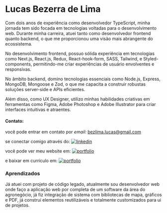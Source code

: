 # Lucas Bezerra de Lima

Com dois anos de experiência como desenvolvedor TypeScript, minha jornada tem sido focada em tecnologias voltadas para o desenvolvimento web. Durante minha carreira, atuei tanto como desenvolvedor frontend quanto backend, o que me proporcionou uma visão mais abrangente do ecossistema.

No desenvolvimento frontend, possuo sólida experiência em tecnologias como Next.js, React.js, Redux, React-hook-form, SASS, Tailwind, e Styled-components, permitindo-me criar experiências de usuário envolventes e responsivas.

No âmbito backend, domino tecnologias essenciais como Node.js, Express, MongoDB, Mongoose e Zod, o que me capacita a construir robustas soluções server-side e APIs eficientes.

Além disso, como UX Designer, utilizo minhas habilidades criativas em ferramentas como Figma, Adobe Photoshop e Adobe Illustrator para criar interfaces intuitivas e atraentes.

#### Contato: 
você pode entrar em contato por
*email:* bezlima.lucas@gmail.com

se conectar comigo através do:
[![linkedin](https://img.shields.io/badge/linkedin-000?style=for-the-badge&logo=linkedin&logoColor=white)](https://www.linkedin.com/in/bezlima/)

você pode ver meu website em:
[![portfolio](https://img.shields.io/badge/my_portfolio-000?style=for-the-badge&logo=ko-fi&logoColor=white)](https://bezlima-portfolio.vercel.app/)

e baixar em currículo em:
[![portfolio](https://img.shields.io/badge/curriculum_vitae-000?style=for-the-badge&logo=readdotcv&logoColor=white)](https://bezlima-portfolio.vercel.app/cv/CV-LucasLima.pdf)

### Aprendizados

Já atuei com projeto de código legado, atualmente sou desenvolvedor web onde faço a aplicação web por completa de um software da área do agronegócio, já fiz integração de sistema com bibliotecas de mapa, gráficos e PDF, já construí elementos reutilizáveis e totalmente customizados para ui de projetos.
